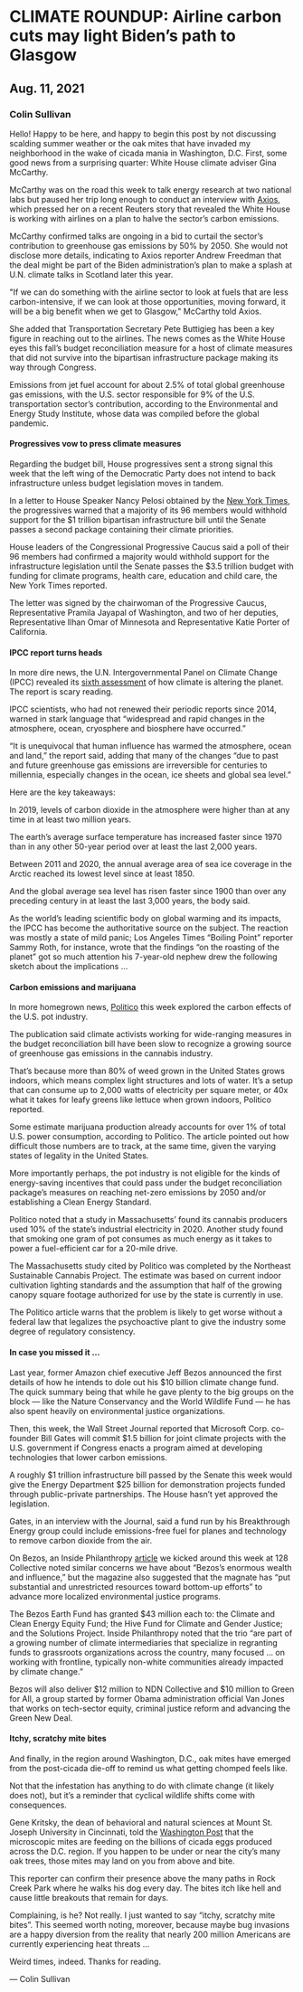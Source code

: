 # CLIMATE ROUNDUP: Airline carbon cuts may light Biden’s path to Glasgow
## Aug. 11, 2021
### Colin Sullivan

Hello! Happy to be here, and happy to begin this post by not discussing scalding summer weather or the oak mites that have invaded my neighborhood in the wake of cicada mania in Washington, D.C. First, some good news from a surprising quarter: White House climate adviser Gina McCarthy.

McCarthy was on the road this week to talk energy research at two national labs but paused her trip long enough to conduct an interview with <a href="https://www.axios.com/gina-mccarthy-climate-airlines-emissions-biden-916ec3fa-6de5-4d14-bff6-c864e78b4288.html"> Axios</a>, which pressed her on a recent Reuters story that revealed the White House is working with airlines on a plan to halve the sector’s carbon emissions.

McCarthy confirmed talks are ongoing in a bid to curtail the sector’s contribution to greenhouse gas emissions by 50% by 2050. She would not disclose more details, indicating to Axios reporter Andrew Freedman that the deal might be part of the Biden administration’s plan to make a splash at U.N. climate talks in Scotland later this year.

"If we can do something with the airline sector to look at fuels that are less carbon-intensive, if we can look at those opportunities, moving forward, it will be a big benefit when we get to Glasgow," McCarthy told Axios.

She added that Transportation Secretary Pete Buttigieg has been a key figure in reaching out to the airlines. The news comes as the White House eyes this fall’s budget reconciliation measure for a host of climate measures that did not survive into the bipartisan infrastructure package making its way through Congress.

Emissions from jet fuel account for about 2.5% of total global greenhouse gas emissions, with the U.S. sector responsible for 9% of the U.S. transportation sector’s contribution, according to the Environmental and Energy Study Institute, whose data was compiled before the global pandemic.

#### Progressives vow to press climate measures

Regarding the budget bill, House progressives sent a strong signal this week that the left wing of the Democratic Party does not intend to back infrastructure unless budget legislation moves in tandem.

In a letter to House Speaker Nancy Pelosi obtained by the <a href="https://www.nytimes.com/2021/08/10/us/politics/progressives-democrats-budget.html"> New York Times</a>, the progressives warned that a majority of its 96 members would withhold support for the $1 trillion bipartisan infrastructure bill until the Senate passes a second package containing their climate priorities.

House leaders of the Congressional Progressive Caucus said a poll of their 96 members had confirmed a majority would withhold support for the infrastructure legislation until the Senate passes the $3.5 trillion budget with funding for climate programs, health care, education and child care, the New York Times reported.

The letter was signed by the chairwoman of the Progressive Caucus, Representative Pramila Jayapal of Washington, and two of her deputies, Representative Ilhan Omar of Minnesota and Representative Katie Porter of California.

#### IPCC report turns heads

In more dire news, the U.N. Intergovernmental Panel on Climate Change (IPCC) revealed its <a href="https://www.ipcc.ch/2021/08/09/ar6-wg1-20210809-pr/"> sixth assessment</a> of how climate is altering the planet. The report is scary reading.

IPCC scientists, who had not renewed their periodic reports since 2014, warned in stark language that “widespread and rapid changes in the atmosphere, ocean, cryosphere and biosphere have occurred.”

“It is unequivocal that human influence has warmed the atmosphere, ocean and land,” the report said, adding that many of the changes “due to past and future greenhouse gas emissions are irreversible for centuries to millennia, especially changes in the ocean, ice sheets and global sea level.”

Here are the key takeaways:

In 2019, levels of carbon dioxide in the atmosphere were higher than at any time in at least two million years.

The earth’s average surface temperature has increased faster since 1970 than in any other 50-year period over at least the last 2,000 years.

Between 2011 and 2020, the annual average area of sea ice coverage in the Arctic reached its lowest level since at least 1850.

And the global average sea level has risen faster since 1900 than over any preceding century in at least the last 3,000 years, the body said.

As the world’s leading scientific body on global warming and its impacts, the IPCC has become the authoritative source on the subject. The reaction was mostly a state of mild panic; Los Angeles Times “Boiling Point” reporter Sammy Roth, for instance, wrote that the findings “on the roasting of the planet” got so much attention his 7-year-old nephew drew the following sketch about the implications …

#### Carbon emissions and marijuana

In more homegrown news, <a href="https://www.politico.com/news/2021/08/10/weed-cannabis-legalization-energy-503004"> Politico</a> this week explored the carbon effects of the U.S. pot industry.

The publication said climate activists working for wide-ranging measures in the budget reconciliation bill have been slow to recognize a growing source of greenhouse gas emissions in the cannabis industry.

That’s because more than 80% of weed grown in the United States grows indoors, which means complex light structures and lots of water. It’s a setup that can consume up to 2,000 watts of electricity per square meter, or 40x what it takes for leafy greens like lettuce when grown indoors, Politico reported.

Some estimate marijuana production already accounts for over 1% of total U.S. power consumption, according to Politico. The article pointed out how difficult those numbers are to track, at the same time, given the varying states of legality in the United States.

More importantly perhaps, the pot industry is not eligible for the kinds of energy-saving incentives that could pass under the budget reconciliation package’s measures on reaching net-zero emissions by 2050 and/or establishing a Clean Energy Standard.

Politico noted that a study in Massachusetts’ found its cannabis producers used 10% of the state’s industrial electricity in 2020. Another study found that smoking one gram of pot consumes as much energy as it takes to power a fuel-efficient car for a 20-mile drive.

The Massachusetts study cited by Politico was completed by the Northeast Sustainable Cannabis Project. The estimate was based on current indoor cultivation lighting standards and the assumption that half of the growing canopy square footage authorized for use by the state is currently in use.

The Politico article warns that the problem is likely to get worse without a federal law that legalizes the psychoactive plant to give the industry some degree of regulatory consistency.

#### In case you missed it …

Last year, former Amazon chief executive Jeff Bezos announced the first details of how he intends to dole out his $10 billion climate change fund. The quick summary being that while he gave plenty to the big groups on the block — like the Nature Conservancy and the World Wildlife Fund — he has also spent heavily on environmental justice organizations.

Then, this week, the Wall Street Journal reported that Microsoft Corp. co-founder Bill Gates will commit $1.5 billion for joint climate projects with the U.S. government if Congress enacts a program aimed at developing technologies that lower carbon emissions.

A roughly $1 trillion infrastructure bill passed by the Senate this week would give the Energy Department $25 billion for demonstration projects funded through public-private partnerships. The House hasn’t yet approved the legislation.

Gates, in an interview with the Journal, said a fund run by his Breakthrough Energy group could include emissions-free fuel for planes and technology to remove carbon dioxide from the air.

On Bezos, an Inside Philanthropy <a href="https://www.insidephilanthropy.com/home/2020/11/18/bezos-made-some-surprising-climate-justice-grants-what-does-that-mean-for-the-field"> article</a> we kicked around this week at 128 Collective noted similar concerns we have about “Bezos’s enormous wealth and influence,” but the magazine also suggested that the magnate has “put substantial and unrestricted resources toward bottom-up efforts” to advance more localized environmental justice programs.

The Bezos Earth Fund has granted $43 million each to: the Climate and Clean Energy Equity Fund; the Hive Fund for Climate and Gender Justice; and the Solutions Project. Inside Philanthropy noted that the trio “are part of a growing number of climate intermediaries that specialize in regranting funds to grassroots organizations across the country, many focused … on working with frontline, typically non-white communities already impacted by climate change.”

Bezos will also deliver $12 million to NDN Collective and $10 million to Green for All, a group started by former Obama administration official Van Jones that works on tech-sector equity, criminal justice reform and advancing the Green New Deal.

#### Itchy, scratchy mite bites

And finally, in the region around Washington, D.C., oak mites have emerged from the post-cicada die-off to remind us what getting chomped feels like.

Not that the infestation has anything to do with climate change (it likely does not), but it’s a reminder that cyclical wildlife shifts come with consequences.

Gene Kritsky, the dean of behavioral and natural sciences at Mount St. Joseph University in Cincinnati, told the <a href="https://www.washingtonpost.com/dc-md-va/2021/07/30/oak-mites-bite-cicadas-dc/"> Washington Post</a> that the microscopic mites are feeding on the billions of cicada eggs produced across the D.C. region. If you happen to be under or near the city’s many oak trees, those mites may land on you from above and bite.

This reporter can confirm their presence above the many paths in Rock Creek Park where he walks his dog every day. The bites itch like hell and cause little breakouts that remain for days.

Complaining, is he? Not really. I just wanted to say “itchy, scratchy mite bites”. This seemed worth noting, moreover, because maybe bug invasions are a happy diversion from the reality that nearly 200 million Americans are currently experiencing heat threats …

Weird times, indeed. Thanks for reading.

— Colin Sullivan
